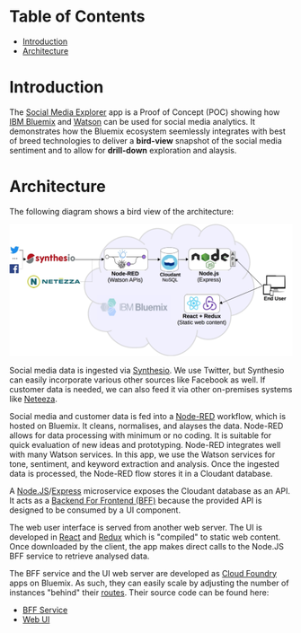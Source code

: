# Table of Contents

- [Introduction](#introduction)
- [Architecture](#architecture)


<h1 id='introduction'>Introduction</h1>

The [Social Media Explorer](http://social-ui.au-syd.mybluemix.net) app is a
Proof of Concept (POC) showing how
[IBM Bluemix](https://www.ibm.com/cloud-computing/bluemix/what-is-bluemix) and
[Watson](https://www.ibm.com/analytics/watson-analytics/us-en/) can be used for social media analytics.
It demonstrates how the Bluemix ecosystem seemlessly integrates
with best of breed technologies to deliver a **bird-view** snapshot of the social media sentiment
and to allow for **drill-down** exploration and alaysis.


<h1 id='architecture'>Architecture</h1>

The following diagram shows a bird view of the architecture:

![Alt text](/img/BigPicture.jpg?raw=true "Architectural Overview")

Social media data is ingested via [Synthesio](http://www.synthesio.com/).
We use Twitter, but Synthesio can easily incorporate various other sources like Facebook as well.
If customer data is needed, we can also feed it via other on-premises systems like 
[Neteeza](https://www-01.ibm.com/software/data/netezza/).

Social media and customer data is fed into a [Node-RED](https://nodered.org/) workflow, which
is hosted on Bluemix. It cleans, normalises, and alayses the data. Node-RED allows for
data processing with minimum or no coding. It is suitable for quick evaluation of new ideas
and prototyping. Node-RED integrates well with many Watson services. In this app, we use
the Watson services for tone, sentiment, and keyword extraction and analysis. Once the ingested
data is processed, the Node-RED flow stores it in a Cloudant database.

A [Node.JS](https://nodejs.org/en/)/[Express](https://expressjs.com/)
microservice exposes the Cloudant database as an API. It acts as a
[Backend For Frontend (BFF)](http://samnewman.io/patterns/architectural/bff/)
because the provided API is designed to be consumed by a UI component.

The web user interface is served from another web server. The UI is
developed in [React](https://facebook.github.io/react/) and [Redux](http://redux.js.org/)
which is "compiled" to static web content. Once downloaded by the client, the
app makes direct calls to the Node.JS BFF service to retrieve analysed data.

The BFF service and the UI web server are developed as [Cloud Foundry](https://www.cloudfoundry.org/)
apps on Bluemix. As such, they can easily scale by adjusting the number of instances
"behind" their [routes](https://docs.cloudfoundry.org/devguide/deploy-apps/routes-domains.html).
Their source code can be found here:
 - [BFF Service](https://github.com/CarlyLB/social-media-nodejs)
 - [Web UI](https://github.com/CarlyLB/social-media-react-redux)
